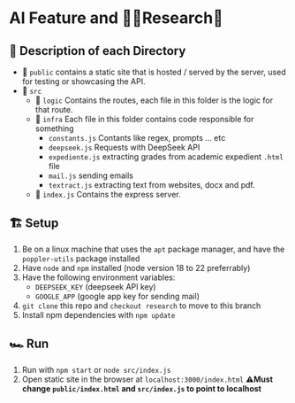 # AI Feature and 👨‍🔬Research🧪

## 📜 Description of each Directory 
- 📂 `public` contains a static site that is hosted / served by the server, used for testing or showcasing the API.
- 📂 `src`
    - 📂 `logic` Contains the routes, each file in this folder is the logic for that route.
    - 📂 `infra` Each file in this folder contains code responsible for something
        - `constants.js` Contants like regex, prompts ... etc
        - `deepseek.js` Requests with DeepSeek API
        - `expediente.js` extracting grades from academic expedient `.html` file
        - `mail.js` sending emails
        - `textract.js` extracting text from websites, docx and pdf.
    - 📂 `index.js` Contains the express server.

## 🏗️ Setup 
 1. Be on a linux machine that uses the `apt` package manager, and have the `poppler-utils` package installed
 2. Have `node` and `npm` installed (node version 18 to 22 preferrably)
 3. Have the following environment variables:
     - `DEEPSEEK_KEY` (deepseek API key)
     - `GOOGLE_APP` (google app key for sending mail)
 5. `git clone` this repo and `checkout research` to move to this branch
 4. Install npm dependencies with `npm update`

## 🏎️ Run 
1. Run with `npm start` or `node src/index.js`
2. Open static site in the browser at `localhost:3000/index.html` ⚠️**Must change `public/index.html` and `src/index.js` to point to localhost**
